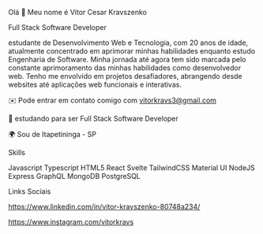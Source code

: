 Olá 👋 Meu nome é Vitor Cesar Kravszenko

Full Stack Software Developer

estudante de Desenvolvimento Web e Tecnologia, com 20 anos de idade, atualmente concentrado em aprimorar minhas habilidades enquanto estudo Engenharia de Software. Minha jornada até agora tem sido marcada pelo constante aprimoramento das minhas habilidades como desenvolvedor web. Tenho me envolvido em projetos desafiadores, abrangendo desde websites até aplicações web funcionais e interativas.

✉️ Pode entrar em contato comigo com vitorkravs3@gmail.com

🚀 estudando para ser Full Stack Software Developer

🌍 Sou de Itapetininga - SP

Skills

Javascript Typescript HTML5 React  Svelte TailwindCSS Material UI NodeJS Express GraphQL MongoDB PostgreSQL

Links Sociais

https://www.linkedin.com/in/vitor-kravszenko-80748a234/

https://www.instagram.com/vitorkravs
    
